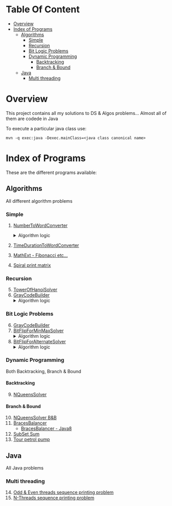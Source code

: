 # Table Of Content
   * [Overview](#overview)
   * [Index of Programs](#index-of-programs)
     * [Algorithms](#algorithms)
       * [Simple](#simple)
       * [Recursion](#recursion)
       * [Bit Logic Problems](#bit-logic-problems)
       * [Dynamic Programming](#dynamic-programming)
         * [Backtracking](#backtracking)
         * [Branch & Bound](#branch--bound)
     * [Java](#java)
       * [Multi threading](#multi-threading)
# Overview
This project contains all my solutions to DS & Algos problems... Almost all of them are codede in Java 

To execute a particular java class use:

```
mvn -q exec:java -Dexec.mainClass=<java class canonical name>
```
# Index of Programs
These are the different programs available:

## Algorithms
All different algorithm problems

### Simple
1. [NumberToWordConverter](src/main/java/com/venkat/algos/simple/NumberToWordConverter.java)
   <details>
      <summary>Algorithm logic</summary>
      <p>
         <ul>
         <li><b>For Million system:</b> Have a method that converts <a href="src/main/java/com/venkat/algos/simple/NumberToWordConverter.java#L69-L92">3-digit number to words</a>. Then, we can <a href="src/main/java/com/venkat/algos/simple/NumberToWordConverter.java#L124-L138">repeatedly call this method for every three digits and keep adding suitable suffixes</a> like - Thousand, Million, Billion etc...</li>
         </ul>
      </p>
   </details>

2. [TimeDurationToWordConverter](src/main/java/com/venkat/algos/simple/TimeDurationToWordConverter.java)
3. [MathExt - Fibonacci etc...](src/main/java/com/venkat/algos/simple/MathExt.java)
4. [Spiral print matrix](src/main/java/com/venkat/algos/simple/MatrixSpiralPrinter.java)

### Recursion
5. [TowerOfHanoiSolver](src/main/java/com/venkat/algos/recursive/TowerOfHanoiSolver.java)
6. [GrayCodeBuilder](src/main/java/com/venkat/algos/recursive/GrayCodeBuilder.java)
   <details>
      <summary>Algorithm logic</summary>
      <p>
         <ul>
             <li>if numBits = 1, <code>return [0, 1]</code></li>
             <li>else (for all numBits > 1)
                 <ul>
                    <li>L for (n-1) = Get GrayCode list for (numBits - 1)
                    <li>L for (n) = <code>['0' + L for (n-1), '1' + reverse(L for (n-1))]</code>
                </ul>
            </li>
         </ul>
      </p>
   </details>

### Bit Logic Problems
6. [GrayCodeBuilder](src/main/java/com/venkat/algos/recursive/GrayCodeBuilder.java)
7. [BitFlipForMinMaxSolver](src/main/java/com/venkat/algos/bits/BitFlipForMinMaxSolver.java)
   <details>
      <summary>Algorithm logic</summary>
      <p>
        The problem is to find distance of given bit-sequence to closest of the two - All zeeros (000...) or All ones (111...). Given below is a simple heuristic to follow:
        <ul>
          <li>Check the left most bit: <code>retainBit</code> - If Zero, then move towards flipping remaining to all Zeros(000...). If One, then move towards flipping remaining to all Ones(111...)</li>
          <li>For each of the reamining bit positions - If they are not same as <code>retainBit</code>, keep flipping from that position onwards</li>
        </ul>
      </p>
   </details>
8. [BitFlipForAlternateSolver](src/main/java/com/venkat/algos/bits/BitFlipForAlternateSolver.java)
   <details>
      <summary>Algorithm logic</summary>
      <p>
        <ol>
          <li>Only two alternate sequences are possible: ZERO_ONE (01) or ONE_ZERO (10).</li>
          <li>So, pick one of the sequence - say ZERO_ONE and find the distance of given bit string to this alternating sequence (0101...) i.e. how many bits in given bit string need to be flipped to match the alternating sequence (010101...).
            <ul>
              <li>This can be done by <a href="src/main/java/com/venkat/algos/bits/BitFlipForAlternateSolver.java#L64-L72">map-reduce logic Sum[pos=0-len](bitStrArray[pos] ^ templateStrArray[pos % 2])</a>.</li>
            </ul>
          </li>
          <li>Distance to other sequence - ONE_ZERO = bitStr.length - above calculated distance</li>
          <li>Pick the <a href="src/main/java/com/venkat/algos/bits/BitFlipForAlternateSolver.java#L104-L122">closest from above two and solve</a></li>
        </ol>
      </p>
   </details>

### Dynamic Programming
Both Backtracking, Branch & Bound

#### Backtracking
9. [NQueensSolver](src/main/java/com/venkat/algos/dp/NQueensSolver.java)

#### Branch & Bound
10. [NQueensSolver B&B](src/main/java/com/venkat/algos/dp/NQueensSolverBB.java)
11. [BracesBalancer](src/main/java/com/venkat/algos/dp/BracesBalancer.java)
    * [BracesBalancer - Java8](src/main/java/com/venkat/algos/dp/BracesBalancerJava8.java)
12. [SubSet Sum](src/main/java/com/venkat/algos/dp/SubSetSumSolver.java)
13. [Tour petrol pump](src/main/java/com/venkat/algos/dp/TourPetrolPumpSolver.java)

## Java
All Java problems

### Multi threading
14. [Odd & Even threads sequence printing problem](src/main/java/com/venkat/java/threads/OddEvenThreadPrinter.java)
15. [N-Threads sequence printing problem](src/main/java/com/venkat/java/threads/NThreadPrinter.java)
